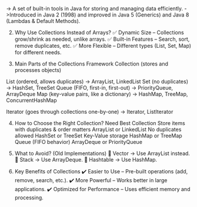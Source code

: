 -> A set of built-in tools in Java for storing and managing data efficiently.
->Introduced in Java 2 (1998) and improved in Java 5 (Generics) and Java 8 (Lambdas & Default Methods).

2. Why Use Collections Instead of Arrays?
   ✅ Dynamic Size – Collections grow/shrink as needed, unlike arrays.
   ✅ Built-in Features – Search, sort, remove duplicates, etc.
   ✅ More Flexible – Different types (List, Set, Map) for different needs.

3. Main Parts of the Collections Framework
   Collection (stores and processes objects)

List (ordered, allows duplicates) → ArrayList, LinkedList
Set (no duplicates) → HashSet, TreeSet
Queue (FIFO, first-in, first-out) → PriorityQueue, ArrayDeque
Map (key-value pairs, like a dictionary) → HashMap, TreeMap, ConcurrentHashMap

Iterator (goes through collections one-by-one) → Iterator, ListIterator

4. How to Choose the Right Collection?
   Need Best Collection
   Store items with duplicates & order matters ArrayList or LinkedList
   No duplicates allowed HashSet or TreeSet
   Key-Value storage HashMap or TreeMap
   Queue (FIFO behavior) ArrayDeque or PriorityQueue
5. What to Avoid? (Old Implementations)
   🚫 Vector → Use ArrayList instead.
   🚫 Stack → Use ArrayDeque.
   🚫 Hashtable → Use HashMap.

6. Key Benefits of Collections
   ✔️ Easier to Use – Pre-built operations (add, remove, search, etc.).
   ✔️ More Powerful – Works better in large applications.
   ✔️ Optimized for Performance – Uses efficient memory and processing.
